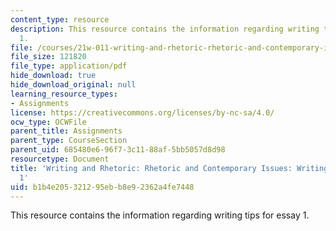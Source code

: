 ```yaml
---
content_type: resource
description: This resource contains the information regarding writing tips for essay
  1.
file: /courses/21w-011-writing-and-rhetoric-rhetoric-and-contemporary-issues-fall-2015/b1b4e205321295ebb8e92362a4fe7448_MIT21W_011F15_writing1.pdf
file_size: 121820
file_type: application/pdf
hide_download: true
hide_download_original: null
learning_resource_types:
- Assignments
license: https://creativecommons.org/licenses/by-nc-sa/4.0/
ocw_type: OCWFile
parent_title: Assignments
parent_type: CourseSection
parent_uid: 685480e6-96f7-3c11-88af-5bb5057d8d98
resourcetype: Document
title: 'Writing and Rhetoric: Rhetoric and Contemporary Issues: Writing Tips for Essay
  1'
uid: b1b4e205-3212-95eb-b8e9-2362a4fe7448
---
```

This resource contains the information regarding writing tips for essay 1.